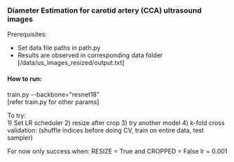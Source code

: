 <h3> Diameter Estimation for carotid artery (CCA) ultrasound images </h3>

Prerequisites: <br/>
<ul>
  <li> Set data file paths in path.py</li>
  <li> Results are observed in corresponding data folder [/data/us_images_resized/output.txt]
</ul>

<h4>
How to run:
</h4>
  train.py --backbone="resnet18" <br/>
  [refer train.py for other params]
  

<p>
To try: <br />
1) Set LR scheduler
2) resize after crop
3) try another model
4) k-fold cross validation: (shuffle indices before doing CV, train on entire data, test sampler)
</p>

For now only success when:
RESIZE = True and CROPPED = False
lr = 0.001

